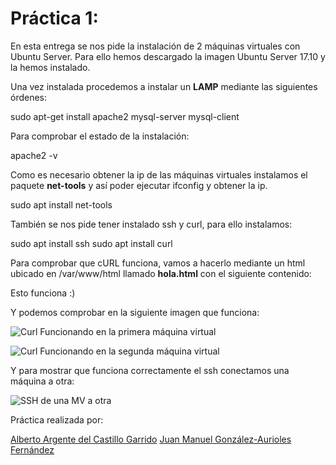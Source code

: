 # Práctica 1:

En esta entrega se nos pide la instalación de 2 máquinas virtuales con
Ubuntu Server. Para ello hemos descargado la imagen Ubuntu Server 17.10
y la hemos instalado.

Una vez instalada procedemos a instalar un **LAMP** mediante las siguientes
órdenes:

sudo apt-get install apache2 mysql-server mysql-client

Para comprobar el estado de la instalación:

apache2 -v

Como es necesario obtener la ip de las máquinas virtuales instalamos el paquete
**net-tools** y así poder ejecutar ifconfig y obtener la ip.

sudo apt install net-tools

También se nos pide tener instalado ssh y curl, para ello instalamos:

sudo apt install ssh
sudo apt install curl

Para comprobar que cURL funciona, vamos a hacerlo mediante un html ubicado en
/var/www/html llamado **hola.html** con el siguiente contenido:

<html>
<body>
Esto funciona :)
</body>
</html>

Y podemos comprobar en la siguiente imagen que funciona:

![Curl Funcionando en la primera máquina virtual](https://github.com/AlArgente/SWAP1718/blob/master/Pr%C3%A1cticas/Practica1/curlOn.PNG)

![Curl Funcionando en la segunda máquina virtual](https://github.com/AlArgente/SWAP1718/blob/master/Pr%C3%A1cticas/Practica1/curlOn1.PNG)

Y para mostrar que funciona correctamente el ssh conectamos una máquina a otra:

![SSH de una MV a otra](https://github.com/AlArgente/SWAP1718/blob/master/Pr%C3%A1cticas/Practica1/sshOn.PNG)


Práctica realizada por:

[Alberto Argente del Castillo Garrido](https://github.com/AlArgente/SWAP)
[Juan Manuel González-Aurioles Fernández](https://github.com/Juanmagaf/SWAP)
